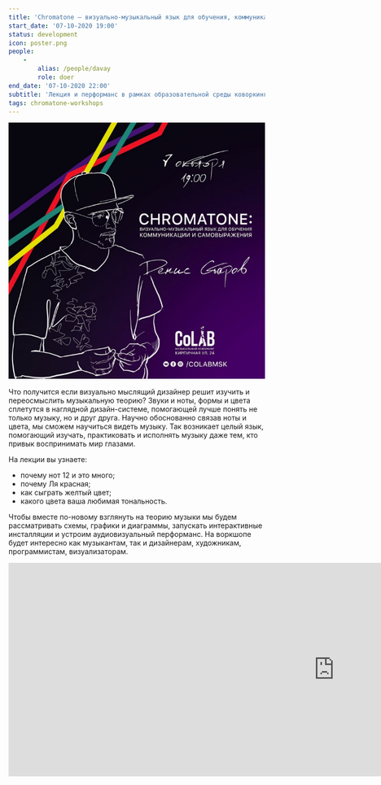 ```yaml
---
title: 'Chromatone — визуально-музыкальный язык для обучения, коммуникации и самовыражения.'
start_date: '07-10-2020 19:00'
status: development
icon: poster.png
people:
    -
        alias: /people/davay
        role: doer
end_date: '07-10-2020 22:00'
subtitle: 'Лекция и перформанс в рамках образовательной среды коворкинга Colab'
tags: chromatone-workshops
---
```


![](./poster.png)

Что получится если визуально мыслящий дизайнер решит изучить и переосмыслить музыкальную теорию? Звуки и ноты, формы и цвета сплетутся в наглядной дизайн-системе, помогающей лучше понять не только музыку, но и друг друга. Научно обоснованно связав ноты и цвета, мы сможем научиться видеть музыку. Так возникает целый язык, помогающий изучать, практиковать и исполнять музыку даже тем, кто привык воспринимать мир глазами.

На лекции вы узнаете:
- почему нот 12 и это много;
- почему Ля красная;
- как сыграть желтый цвет;
- какого цвета ваша любимая тональность.

Чтобы вместе по-новому взглянуть на теорию музыки мы будем рассматривать схемы, графики и диаграммы, запускать интерактивные инсталляции и устроим аудиовизуальный перформанс. На воркшопе будет интересно как музыкантам, так и дизайнерам, художникам, программистам, визуализаторам. 

<iframe width="1280" height="420" src="https://www.youtube.com/embed/wChhiBwOkY8" frameborder="0" allow="accelerometer; autoplay; clipboard-write; encrypted-media; gyroscope; picture-in-picture" allowfullscreen></iframe>